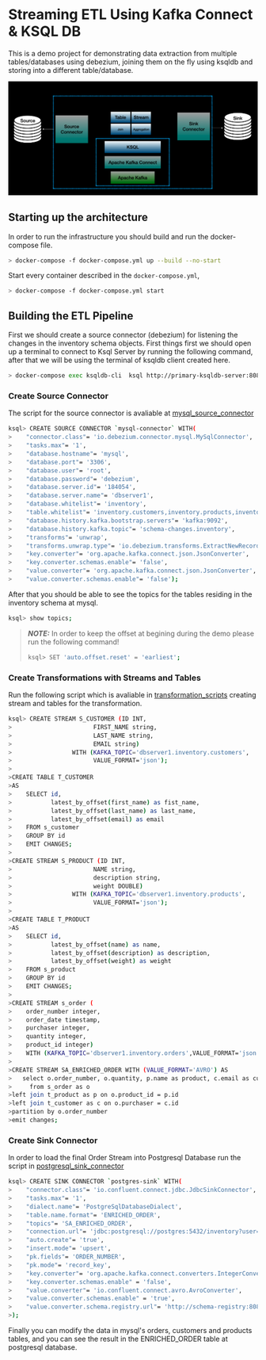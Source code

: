 # Streaming ETL Using Kafka Connect & KSQL DB

This is a demo project for demonstrating data extraction from multiple tables/databases using debezium, joining them on the fly using ksqldb and storing into a different table/database.

![Architecture](./assets/architecture.png)

## Starting up the architecture

In order to run the infrastructure you should build and run the docker-compose file.

```bash
> docker-compose -f docker-compose.yml up --build --no-start
```

Start every container described in the `docker-compose.yml`,

```bash
> docker-compose -f docker-compose.yml start
```

## Building the ETL Pipeline

First we should create a source connector (debezium) for listening the changes in the inventory schema objects. First things first we should open up a terminal to connect to Ksql Server by running the following command, after that we will be using the terminal of ksqldb client created here.

```bash
> docker-compose exec ksqldb-cli  ksql http://primary-ksqldb-server:8088
```

### Create Source Connector

The script for the source connector is avaliable at [mysql_source_connector](./mysql_source_connector.sql)

```bash
ksql> CREATE SOURCE CONNECTOR `mysql-connector` WITH(
>    "connector.class"= 'io.debezium.connector.mysql.MySqlConnector',
>    "tasks.max"= '1',
>    "database.hostname"= 'mysql',
>    "database.port"= '3306',
>    "database.user"= 'root',
>    "database.password"= 'debezium',
>    "database.server.id"= '184054',
>    "database.server.name"= 'dbserver1',
>    "database.whitelist"= 'inventory',
>    "table.whitelist"= 'inventory.customers,inventory.products,inventory.orders',
>    "database.history.kafka.bootstrap.servers"= 'kafka:9092',
>    "database.history.kafka.topic"= 'schema-changes.inventory',
>    "transforms"= 'unwrap',
>    "transforms.unwrap.type"= 'io.debezium.transforms.ExtractNewRecordState',
>    "key.converter"= 'org.apache.kafka.connect.json.JsonConverter',
>    "key.converter.schemas.enable"= 'false',
>    "value.converter"= 'org.apache.kafka.connect.json.JsonConverter',
>    "value.converter.schemas.enable"= 'false');
```

After that you should be able to see the topics for the tables residing in the inventory schema at mysql.

```bash
ksql> show topics;
```

> **_NOTE:_** In order to keep the offset at begining during the demo please run the following command!
>
>```bash
>ksql> SET 'auto.offset.reset' = 'earliest';
>````

### Create Transformations with Streams and Tables

Run the following script which is avaliable in [transformation_scripts](./transformation_scripts.sql) creating stream and tables for the transformation.

```bash
ksql> CREATE STREAM S_CUSTOMER (ID INT,
>                       FIRST_NAME string,
>                       LAST_NAME string,
>                       EMAIL string)
>                 WITH (KAFKA_TOPIC='dbserver1.inventory.customers',
>                       VALUE_FORMAT='json');
>
>CREATE TABLE T_CUSTOMER
>AS
>    SELECT id,
>           latest_by_offset(first_name) as fist_name,
>           latest_by_offset(last_name) as last_name,
>           latest_by_offset(email) as email
>    FROM s_customer
>    GROUP BY id
>    EMIT CHANGES;
>
>CREATE STREAM S_PRODUCT (ID INT,
>                       NAME string,
>                       description string,
>                       weight DOUBLE)
>                 WITH (KAFKA_TOPIC='dbserver1.inventory.products',
>                       VALUE_FORMAT='json');
>
>CREATE TABLE T_PRODUCT
>AS
>    SELECT id,
>           latest_by_offset(name) as name,
>           latest_by_offset(description) as description,
>           latest_by_offset(weight) as weight
>    FROM s_product
>    GROUP BY id
>    EMIT CHANGES;
>
>CREATE STREAM s_order (
>    order_number integer,
>    order_date timestamp,
>    purchaser integer,
>    quantity integer,
>    product_id integer)
>    WITH (KAFKA_TOPIC='dbserver1.inventory.orders',VALUE_FORMAT='json');
>
>CREATE STREAM SA_ENRICHED_ORDER WITH (VALUE_FORMAT='AVRO') AS
>   select o.order_number, o.quantity, p.name as product, c.email as customer, p.id as product_id, c.id as customer_id
>     from s_order as o
>left join t_product as p on o.product_id = p.id
>left join t_customer as c on o.purchaser = c.id
>partition by o.order_number
>emit changes;
```

### Create Sink Connector

In order to load the final Order Stream into Postgresql Database run the script in [postgresql_sink_connector](./postgresql_sink_connector.sql)

```bash
ksql> CREATE SINK CONNECTOR `postgres-sink` WITH(
>    "connector.class"= 'io.confluent.connect.jdbc.JdbcSinkConnector',
>    "tasks.max"= '1',
>    "dialect.name"= 'PostgreSqlDatabaseDialect',
>    "table.name.format"= 'ENRICHED_ORDER',
>    "topics"= 'SA_ENRICHED_ORDER',
>    "connection.url"= 'jdbc:postgresql://postgres:5432/inventory?user=postgresuser&password=postgrespw',
>    "auto.create"= 'true',
>    "insert.mode"= 'upsert',
>    "pk.fields"= 'ORDER_NUMBER',
>    "pk.mode"= 'record_key',
>    "key.converter"= 'org.apache.kafka.connect.converters.IntegerConverter',
>    "key.converter.schemas.enable" = 'false',
>    "value.converter"= 'io.confluent.connect.avro.AvroConverter',
>    "value.converter.schemas.enable" = 'true',
>    "value.converter.schema.registry.url"= 'http://schema-registry:8081'
>);
```

Finally you can modify the data in mysql's orders, customers and products tables, and you can see the result in the ENRICHED_ORDER table at postgresql database.
